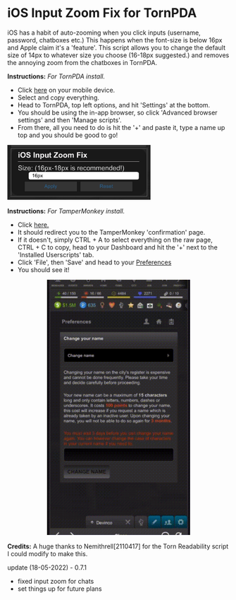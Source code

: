 # iOS Input Zoom Fix for TornPDA
iOS has a habit of auto-zooming when you click inputs (username, password, chatboxes etc.) 
This happens when the font-size is below 16px and Apple claim it's a 'feature'. This script allows you to change the default size of 14px to whatever size you choose (16-18px suggested.) and removes the annoying zoom from the chatboxes in TornPDA.

**Instructions:**
 *For TornPDA install.*
- Click [here](https://raw.githubusercontent.com/cts0x1/input_zoom/main/ios_input_fix.js) on your mobile device.
- Select and copy everything.
- Head to TornPDA, top left options, and hit 'Settings' at the bottom.
- You should be using the in-app browser, so click 'Advanced browser settings' and then 'Manage scripts'.
- From there, all you need to do is hit the '+' and paste it, type a name up top and you should be good to go!

<p align="left">

  <img width="325" src="https://github.com/cts0x1/input_zoom/blob/main/zoomfix.jpeg" alt="">

</p>

**Instructions:**
 *For TamperMonkey install.*
- Click [here.](https://raw.githubusercontent.com/cts0x1/input_zoom/main/ios_input_fix.js)
- It should redirect you to the TamperMonkey 'confirmation' page.
- If it doesn't, simply CTRL + A to select everything on the raw page, CTRL + C to copy, head to your Dashboard and hit the '+' next to the 'Installed Userscripts' tab.
- Click 'File', then 'Save' and head to your [Preferences](https://www.torn.com/preferences.php)
- You should see it!

<p align="center">

  <img width="325" src="https://github.com/cts0x1/input_zoom/blob/main/fontfix.gif" alt="Before & After using iOS Zoom Fix.">

</p>

**Credits:**
A huge thanks to Nemithrell[2110417] for the Torn Readability script I could modify to make this.

update (18-05-2022) - 0.7.1
 - fixed input zoom for chats
 - set things up for future plans
